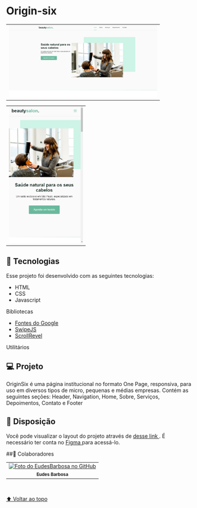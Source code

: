 # Origin-six
 
 <table>
  <tr>
    <td align="center">
        <img src="./assets/fotos/desktop.png" width="400"><br>
    </td>
</tr>
</table>
 
  <table>
  <tr>
    <td align="center">
        <img src="./assets/fotos/mobile.png" width="200">
    </td>
</tr>
</table>


##  🚀 Tecnologias

Esse projeto foi desenvolvido com as seguintes tecnologias:

- HTML
- CSS
- Javascript 

Bibliotecas

- [ Fontes do Google ](https://fonts.google.com/)
- [ SwipeJS ](https://github.com/nolimits4web/Swiper)
- [ ScrollRevel ](https://scrollrevealjs.org)

Utilitários



##  💻 Projeto

OriginSix é uma página institucional no formato One Page, responsiva, para uso em diversos tipos de micro, pequenas e médias empresas. Contém as seguintes seções: Header, Navigation, Home, Sobre, Serviços, Depoimentos, Contato e Footer

##  🔖 Disposição

Você pode visualizar o layout do projeto através de [ desse link ](https://www.figma.com/community/file/1009807319507822993/Origin-Six). É necessário ter conta no [ Figma ](https://figma.com) para acessá-lo.

##🤝 Colaboradores

<table>
  <tr>
    <td align="center">
      <a href="#">
        <img src="https://avatars.githubusercontent.com/u/96340338?v=4" width="200px;" alt="Foto do EudesBarbosa no GitHub"/><br>
        <sub>
          <b>Eudes Barbosa</b>
        </sub>
      </a>
    </td>
</tr>
</table>
<br>

[ ⬆ Voltar ao topo ](#Origin-six)<br>